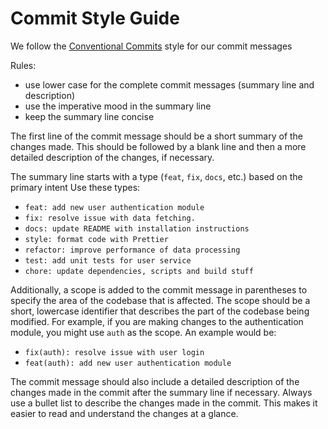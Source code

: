 # Commit Style Guide

We follow the [Conventional Commits](https://www.conventionalcommits.org/en/v1.0.0/) style for our commit messages

Rules:  
- use lower case for the complete commit messages (summary line and description)
- use the imperative mood in the summary line
- keep the summary line concise

The first line of the commit message should be a short summary of the changes made. This should be followed by a blank line and then a more detailed description of the changes, if necessary.

The summary line starts with a type (`feat`, `fix`, `docs`, etc.) based on the primary intent 
Use these types:
- `feat: add new user authentication module`
- `fix: resolve issue with data fetching.`
- `docs: update README with installation instructions`
- `style: format code with Prettier`
- `refactor: improve performance of data processing`
- `test: add unit tests for user service`
- `chore: update dependencies, scripts and build stuff`

Additionally, a scope is added to the commit message in parentheses to specify the area of the codebase that is affected. The scope should be a short, lowercase identifier that describes the part of the codebase being modified. For example, if you are making changes to the authentication module, you might use `auth` as the scope.
An example would be:
- `fix(auth): resolve issue with user login`
- `feat(auth): add new user authentication module`

The commit message should also include a detailed description of the changes made in the commit after the summary line if necessary.
Always use a bullet list to describe the changes made in the commit. This makes it easier to read and understand the changes at a glance.
